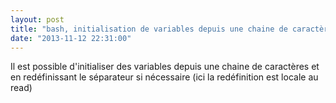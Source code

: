 ```yaml
---
layout: post
title: "bash, initialisation de variables depuis une chaine de caractères"
date: "2013-11-12 22:31:00"
---
```

Il est possible d'initialiser des variables depuis une chaine de caractères
et en redéfinissant le séparateur si nécessaire (ici la redéfinition est locale au read)

<script src="https://pastebin.com/embed_js/Uh17vUau"></script>
